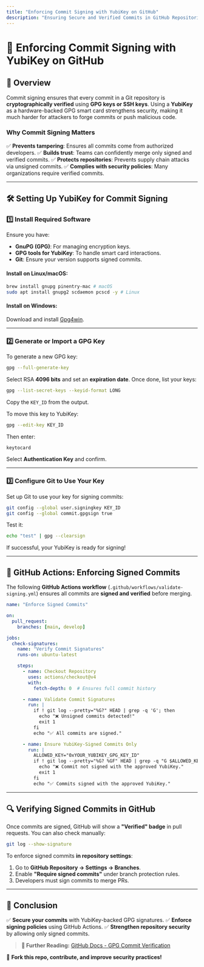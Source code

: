 ```yaml
---
title: "Enforcing Commit Signing with YubiKey on GitHub"
description: "Ensuring Secure and Verified Commits in GitHub Repositories"
---
```


# 🔐 Enforcing Commit Signing with YubiKey on GitHub

## 📌 Overview
Commit signing ensures that every commit in a Git repository is **cryptographically verified** using **GPG keys or SSH keys**. Using a **YubiKey** as a hardware-backed GPG smart card strengthens security, making it much harder for attackers to forge commits or push malicious code.

### **Why Commit Signing Matters**
✅ **Prevents tampering**: Ensures all commits come from authorized developers.
✅ **Builds trust**: Teams can confidently merge only signed and verified commits.
✅ **Protects repositories**: Prevents supply chain attacks via unsigned commits.
✅ **Complies with security policies**: Many organizations require verified commits.

---

## 🛠 **Setting Up YubiKey for Commit Signing**

### **1️⃣ Install Required Software**
Ensure you have:
- **GnuPG (GPG)**: For managing encryption keys.
- **GPG tools for YubiKey**: To handle smart card interactions.
- **Git**: Ensure your version supports signed commits.

#### **Install on Linux/macOS**:
```sh
brew install gnupg pinentry-mac # macOS
sudo apt install gnupg2 scdaemon pcscd -y # Linux
```

#### **Install on Windows**:
Download and install [Gpg4win](https://gpg4win.org/).

---

### **2️⃣ Generate or Import a GPG Key**
To generate a new GPG key:
```sh
gpg --full-generate-key
```
Select RSA **4096 bits** and set an **expiration date**. Once done, list your keys:
```sh
gpg --list-secret-keys --keyid-format LONG
```
Copy the `KEY_ID` from the output.

To move this key to YubiKey:
```sh
gpg --edit-key KEY_ID
```
Then enter:
```sh
keytocard
```
Select **Authentication Key** and confirm.

---

### **3️⃣ Configure Git to Use Your Key**
Set up Git to use your key for signing commits:
```sh
git config --global user.signingkey KEY_ID
git config --global commit.gpgsign true
```
Test it:
```sh
echo "test" | gpg --clearsign
```
If successful, your YubiKey is ready for signing!

---

## 🚀 **GitHub Actions: Enforcing Signed Commits**
The following **GitHub Actions workflow** (`.github/workflows/validate-signing.yml`) ensures all commits are **signed and verified** before merging.

```yaml
name: "Enforce Signed Commits"

on: 
  pull_request:
    branches: [main, develop]

jobs:
  check-signatures:
    name: "Verify Commit Signatures"
    runs-on: ubuntu-latest

    steps:
      - name: Checkout Repository
        uses: actions/checkout@v4
        with:
          fetch-depth: 0  # Ensures full commit history

      - name: Validate Commit Signatures
        run: |
          if ! git log --pretty="%G?" HEAD | grep -q 'G'; then
            echo "❌ Unsigned commits detected!"
            exit 1
          fi
          echo "✅ All commits are signed."

      - name: Ensure YubiKey-Signed Commits Only
        run: |
          ALLOWED_KEY="0xYOUR_YUBIKEY_GPG_KEY_ID"
          if ! git log --pretty="%G? %GF" HEAD | grep -q "G $ALLOWED_KEY"; then
            echo "❌ Commit not signed with the approved YubiKey."
            exit 1
          fi
          echo "✅ Commits signed with the approved YubiKey."
```

---

## 🔍 **Verifying Signed Commits in GitHub**
Once commits are signed, GitHub will show a **"Verified" badge** in pull requests. You can also check manually:
```sh
git log --show-signature
```
To enforce signed commits **in repository settings**:
1. Go to **GitHub Repository → Settings → Branches**.
2. Enable **"Require signed commits"** under branch protection rules.
3. Developers must sign commits to merge PRs.

---

## 📢 **Conclusion**
✅ **Secure your commits** with YubiKey-backed GPG signatures.
✅ **Enforce signing policies** using GitHub Actions.
✅ **Strengthen repository security** by allowing only signed commits.

> **🔗 Further Reading:** [GitHub Docs - GPG Commit Verification](https://docs.github.com/en/authentication/managing-commit-signature-verification)

🚀 **Fork this repo, contribute, and improve security practices!**
